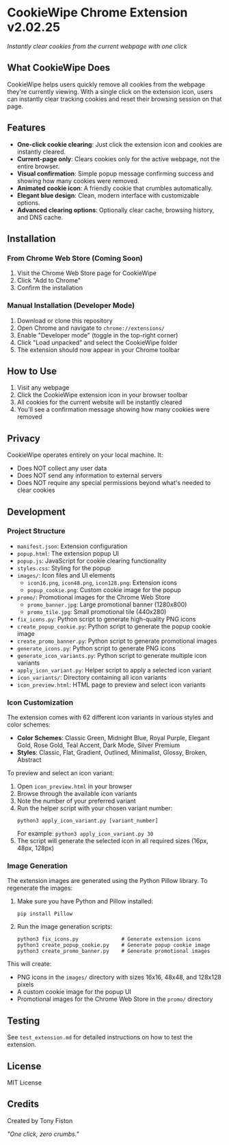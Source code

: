 # CookieWipe Chrome Extension v2.02.25

*Instantly clear cookies from the current webpage with one click*

## What CookieWipe Does

CookieWipe helps users quickly remove all cookies from the webpage they're currently viewing. With a single click on the extension icon, users can instantly clear tracking cookies and reset their browsing session on that page.

## Features

- **One-click cookie clearing**: Just click the extension icon and cookies are instantly cleared.
- **Current-page only**: Clears cookies only for the active webpage, not the entire browser.
- **Visual confirmation**: Simple popup message confirming success and showing how many cookies were removed.
- **Animated cookie icon**: A friendly cookie that crumbles automatically.
- **Elegant blue design**: Clean, modern interface with customizable options.
- **Advanced clearing options**: Optionally clear cache, browsing history, and DNS cache.

## Installation

### From Chrome Web Store (Coming Soon)
1. Visit the Chrome Web Store page for CookieWipe
2. Click "Add to Chrome"
3. Confirm the installation

### Manual Installation (Developer Mode)
1. Download or clone this repository
2. Open Chrome and navigate to `chrome://extensions/`
3. Enable "Developer mode" (toggle in the top-right corner)
4. Click "Load unpacked" and select the CookieWipe folder
5. The extension should now appear in your Chrome toolbar

## How to Use

1. Visit any webpage
2. Click the CookieWipe extension icon in your browser toolbar
3. All cookies for the current website will be instantly cleared
4. You'll see a confirmation message showing how many cookies were removed

## Privacy

CookieWipe operates entirely on your local machine. It:
- Does NOT collect any user data
- Does NOT send any information to external servers
- Does NOT require any special permissions beyond what's needed to clear cookies

## Development

### Project Structure
- `manifest.json`: Extension configuration
- `popup.html`: The extension popup UI
- `popup.js`: JavaScript for cookie clearing functionality
- `styles.css`: Styling for the popup
- `images/`: Icon files and UI elements
  - `icon16.png`, `icon48.png`, `icon128.png`: Extension icons
  - `popup_cookie.png`: Custom cookie image for the popup
- `promo/`: Promotional images for the Chrome Web Store
  - `promo_banner.jpg`: Large promotional banner (1280x800)
  - `promo_tile.jpg`: Small promotional tile (440x280)
- `fix_icons.py`: Python script to generate high-quality PNG icons
- `create_popup_cookie.py`: Python script to generate the popup cookie image
- `create_promo_banner.py`: Python script to generate promotional images
- `generate_icons.py`: Python script to generate PNG icons
- `generate_icon_variants.py`: Python script to generate multiple icon variants
- `apply_icon_variant.py`: Helper script to apply a selected icon variant
- `icon_variants/`: Directory containing all icon variants
- `icon_preview.html`: HTML page to preview and select icon variants

### Icon Customization

The extension comes with 62 different icon variants in various styles and color schemes:

- **Color Schemes**: Classic Green, Midnight Blue, Royal Purple, Elegant Gold, Rose Gold, Teal Accent, Dark Mode, Silver Premium
- **Styles**: Classic, Flat, Gradient, Outlined, Minimalist, Glossy, Broken, Abstract

To preview and select an icon variant:

1. Open `icon_preview.html` in your browser
2. Browse through the available icon variants
3. Note the number of your preferred variant
4. Run the helper script with your chosen variant number:
   ```
   python3 apply_icon_variant.py [variant_number]
   ```
   For example: `python3 apply_icon_variant.py 30`
5. The script will generate the selected icon in all required sizes (16px, 48px, 128px)

### Image Generation
The extension images are generated using the Python Pillow library. To regenerate the images:

1. Make sure you have Python and Pillow installed:
   ```
   pip install Pillow
   ```

2. Run the image generation scripts:
   ```
   python3 fix_icons.py              # Generate extension icons
   python3 create_popup_cookie.py    # Generate popup cookie image
   python3 create_promo_banner.py    # Generate promotional images
   ```

This will create:
- PNG icons in the `images/` directory with sizes 16x16, 48x48, and 128x128 pixels
- A custom cookie image for the popup UI
- Promotional images for the Chrome Web Store in the `promo/` directory

## Testing

See `test_extension.md` for detailed instructions on how to test the extension.

## License

MIT License

## Credits

Created by Tony Fiston

*"One click, zero crumbs."* 